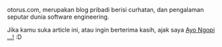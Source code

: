 <section class="subscribe">
  <p>
    otorus.com, merupakan blog pribadi berisi curhatan, dan pengalaman seputar dunia software engineering.
  </p>
  <p>
    Jika kamu suka article ini, atau ingin berterima kasih, ajak saya
    <a href="https://buymeacoff.ee/dihardmg"
    target="_blank"> Ayo Ngopi ...!</a>
    :D
  </p>
</section>
